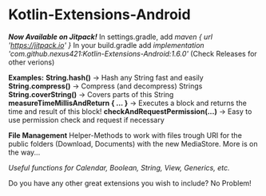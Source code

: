 # Kotlin-Extensions-Android

***Now Available on Jitpack!***
In settings.gradle, add *maven { url 'https://jitpack.io' }* 
In your build.gradle add *implementation 'com.github.nexus421:Kotlin-Extensions-Android:1.6.0'* (Check Releases for other verions)

**Examples:**
**String.hash()** -> Hash any String fast and easily
**String.compress()** -> Compress (and decompress) Strings
**String.coverString()** -> Covers parts of this String
**measureTimeMillisAndReturn { ... }** -> Executes a block and returns the time and result of this block!
**checkAndRequestPermission(...)** -> Easy to use permission check and request if necessary

**File Management**
Helper-Methods to work with files trough URI for the public folders (Download, Documents) with the new MediaStore.
More is on the way...

*Useful functions for Calendar, Boolean, String, View, Generics, etc.*

Do you have any other great extensions you wish to include? No Problem! 

